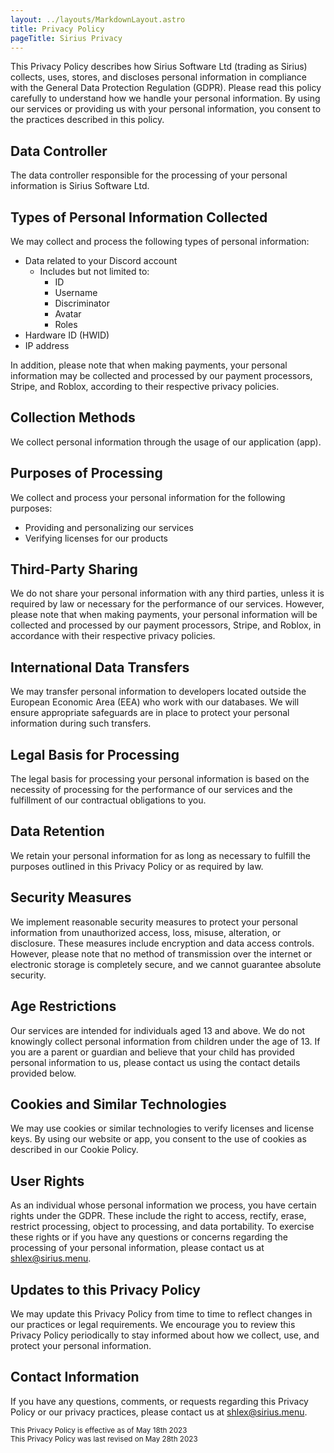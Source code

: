 ```yaml
---
layout: ../layouts/MarkdownLayout.astro
title: Privacy Policy
pageTitle: Sirius Privacy
---
```


This Privacy Policy describes how Sirius Software Ltd (trading as Sirius) collects, uses, stores, and discloses personal information in compliance with the General Data Protection Regulation (GDPR). Please read this policy carefully to understand how we handle your personal information. By using our services or providing us with your personal information, you consent to the practices described in this policy.

## Data Controller

The data controller responsible for the processing of your personal information is Sirius Software Ltd.

## Types of Personal Information Collected

We may collect and process the following types of personal information:

- Data related to your Discord account
  - Includes but not limited to:
    - ID
    - Username
    - Discriminator
    - Avatar
    - Roles
- Hardware ID (HWID)
- IP address

In addition, please note that when making payments, your personal information may be collected and processed by our payment processors, Stripe, and Roblox, according to their respective privacy policies.

## Collection Methods

We collect personal information through the usage of our application (app).

## Purposes of Processing

We collect and process your personal information for the following purposes:

- Providing and personalizing our services
- Verifying licenses for our products

## Third-Party Sharing

We do not share your personal information with any third parties, unless it is required by law or necessary for the performance of our services. However, please note that when making payments, your personal information will be collected and processed by our payment processors, Stripe, and Roblox, in accordance with their respective privacy policies.

## International Data Transfers

We may transfer personal information to developers located outside the European Economic Area (EEA) who work with our databases. We will ensure appropriate safeguards are in place to protect your personal information during such transfers.

## Legal Basis for Processing

The legal basis for processing your personal information is based on the necessity of processing for the performance of our services and the fulfillment of our contractual obligations to you.

## Data Retention

We retain your personal information for as long as necessary to fulfill the purposes outlined in this Privacy Policy or as required by law.

## Security Measures

We implement reasonable security measures to protect your personal information from unauthorized access, loss, misuse, alteration, or disclosure. These measures include encryption and data access controls. However, please note that no method of transmission over the internet or electronic storage is completely secure, and we cannot guarantee absolute security.

## Age Restrictions

Our services are intended for individuals aged 13 and above. We do not knowingly collect personal information from children under the age of 13. If you are a parent or guardian and believe that your child has provided personal information to us, please contact us using the contact details provided below.

## Cookies and Similar Technologies

We may use cookies or similar technologies to verify licenses and license keys. By using our website or app, you consent to the use of cookies as described in our Cookie Policy.

## User Rights

As an individual whose personal information we process, you have certain rights under the GDPR. These include the right to access, rectify, erase, restrict processing, object to processing, and data portability. To exercise these rights or if you have any questions or concerns regarding the processing of your personal information, please contact us at shlex@sirius.menu.

## Updates to this Privacy Policy

We may update this Privacy Policy from time to time to reflect changes in our practices or legal requirements. We encourage you to review this Privacy Policy periodically to stay informed about how we collect, use, and protect your personal information.

## Contact Information

If you have any questions, comments, or requests regarding this Privacy Policy or our privacy practices, please contact us at shlex@sirius.menu.

<small class="text-muted">
  This Privacy Policy is effective as of <time datetime="18-05-2023">May 18th 2023</time>
  <br/>
  This Privacy Policy was last revised on <time datetime="28-05-2023">May 28th 2023</time>
</small>
